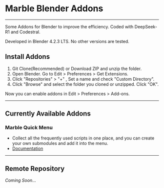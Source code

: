 # Marble Blender Addons
---
Some Addons for Blender to improve the efficiency.
Coded with DeepSeek-R1 and Codestral.

Developed in Blender 4.2.3 LTS. No other versions are tested.

## Install Addons

1. Git Clone(Recommended) or Download ZIP and unzip the folder.
2. Open Blender. Go to Edit > Preferences > Get Extensions.
3. Click "Repositories" > "+" , Set a name and check "Custom Directory".
4. Click "Browse" and select the folder you cloned or unzipped. Click "OK".

Now you can enable addons in Edit > Preferences > Add-ons.

---
## Currently Available Addons
### Marble Quick Menu
- Collect all the frequently used scripts in one place, and you can create your own submodules and add it into the menu.
- [Documentation](https://github.com/kzkt/Marble-Blender-Addons/wiki/Marble-Quick-Menu)

---
## Remote Repository
*Coming Soon...*

